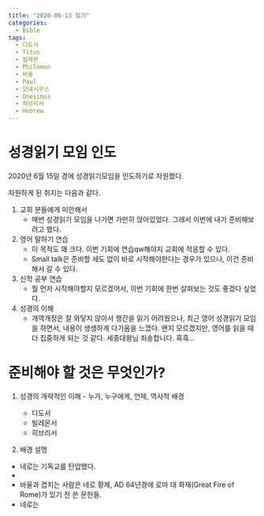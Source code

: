 ```yaml
---
title: "2020-06-13 일기"
categories:
  - Bible
tags:
  - 디도서
  - Titus
  - 빌레몬
  - Philemon
  - 바울
  - Paul
  - 오네시무스
  - Onesimus
  - 히브리서
  - Hebrew
---
```


# 성경읽기 모임 인도

2020년 6월 15일 경에 성경읽기모임을 인도하기로 자원했다.

자원하게 된 취지는 다음과 같다.

1. 교회 분들에게 미안해서
   - 매번 성경읽기 모임을 나가면 가만히 앉아있었다. 그래서 이번에 내가 준비해보려고 했다.
2. 영어 말하기 연습
   - 이 목적도 꽤 크다. 이번 기회에 연습qw해야지 교회에 적응할 수 있다.
   - Small talk은 준비할 세도 없이 바로 시작해야한다는 경우가 있으나, 이건 준비해서 갈 수 있다.
3. 신학 공부 연습
   - 뭘 먼저 시작해야할지 모르겠어서, 이번 기회에 한번 살펴보는 것도 좋겠다 싶었다.
4. 성경의 이해
   - 개역개정은 잘 와닿지 않아서 행간을 읽기 어려웠으나, 최근 영어 성경읽기 모임을 하면서, 내용이 생생하게 다가옴을 느꼈다. 왠지 모르겠지만, 영어를 읽을 때 더 집중하게 되는 것 같다. 세종대왕님 죄송합니다. 흑흑...

# 준비해야 할 것은 무엇인가?

1. 성경의 개략적인 이해 - 누가, 누구에게, 언제, 역사적 배경
   - 디도서
   - 빌레몬서
   - 히브리서

2. 배경 설명
- 네로는 기독교를 탄압했다. 
- 
- 바울과 겹치는 사람은 네로 황제, AD 64년경에 로마 대 화재(Great Fire of Rome)가 있기 전 쓴 문헌들.
- 네로는 